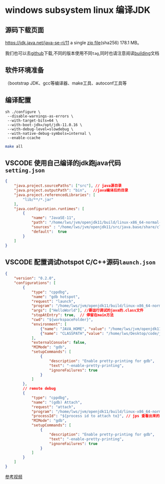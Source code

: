# windows subsystem linux 编译JDK

## 源码下载页面
https://jdk.java.net/java-se-ri/11
a single [zip file](https://download.java.net/openjdk/jdk11/ri/openjdk-11+28_src.zip)(sha256) 178.1 MB。

我们也可以去[github](https://github.com/openjdk/jdk)下载,不同的版本使用不同`tag`,同时也请注意阅读[building](https://github.com/openjdk/jdk/blob/master/doc/building.md)文档


## 软件环境准备
（bootstrap JDK、gcc等编译器、make工具、autoconf工具等

## 编译配置
```
sh ./configure \
 --disable-warnings-as-errors \
 --with-target-bits=64 \
 --with-boot-jdk=/opt/jdk-11.0.16 \
 --with-debug-level=slowdebug \
 --with-native-debug-symbols=internal \
 --enable-ccache
```

```sh
make all
```

## VSCODE 使用自己编译的jdk跑java代码`setting.json`
```json
{
    "java.project.sourcePaths": ["src"], // java源目录
    "java.project.outputPath": "bin",   //java编译后的目录
    "java.project.referencedLibraries": [
        "lib/**/*.jar"
    ],
    "java.configuration.runtimes": [
        {
            "name": "JavaSE-11",
            "path": "/home/lws/jvm/openjdk11/build/linux-x86_64-normal-server-slowdebug/images/jdk", //自己编译出来的jdk
            "sources" : "/home/lws/jvm/openjdk11/src/java.base/share/classes", // 要关联的java源码
            "default":  true
        }
    ]
}
```

## VSCODE 配置调试hotspot C/C++源码`launch.json`
```json
{
    "version": "0.2.0",
    "configurations": [
        {
            "type": "cppdbg",
            "name": "gdb hotspot",
            "request": "launch",
            "program": "/home/lws/jvm/openjdk11/build/linux-x86_64-normal-server-slowdebug/jdk/bin/java", //gdb要调试的程序
            "args": ["HelloWorld"], //要运行调试的java的.class文件
            "stopAtEntry": true,  // 停留在main方法
            "cwd": "${workspaceFolder}",
            "environment": [
                {"name": "JAVA_HOME", "value": "/home/lws/jvm/openjdk11/build/linux-x86_64-normal-server-slowdebug/jdk"},
                {"name": "CLASSPATH","value": "/home/lws/Desktop/code/jvm"}
            ],
            "externalConsole": false,
            "MIMode": "gdb",
            "setupCommands": [
                {
                    "description": "Enable pretty-printing for gdb",
                    "text": "-enable-pretty-printing",
                    "ignoreFailures": true
                }
            ]
        },
        // remote debug
        {
            "type": "cppdbg",
            "name": "(gdb) Attach",
            "request": "attach",
            "program": "/home/lws/jvm/openjdk11/build/linux-x86_64-normal-server-slowdebug/jdk/bin/java",
            "processId": "${process id to attach to}", // jps 查看出来的进程id
            "MIMode": "gdb",
            "setupCommands": [
                {
                    "description": "Enable pretty-printing for gdb",
                    "text": "-enable-pretty-printing",
                    "ignoreFailures": true
                }
            ]
        }
    ]
}
```

[参考视频](https://www.bilibili.com/video/BV16e4y1S7mC/)


